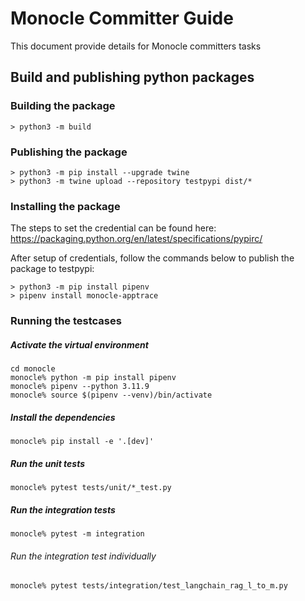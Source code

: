 # Monocle Committer Guide
This document provide details for Monocle committers tasks

## Build and publishing python packages
### Building the package

```
> python3 -m build 
```
### Publishing the package

```
> python3 -m pip install --upgrade twine
> python3 -m twine upload --repository testpypi dist/*
```
### Installing the package

The steps to set the credential can be found here:
https://packaging.python.org/en/latest/specifications/pypirc/

After setup of credentials, follow the commands below to publish the package to testpypi:

```
> python3 -m pip install pipenv
> pipenv install monocle-apptrace
```
### Running the testcases

 
##### Activate the virtual environment
```
cd monocle
monocle% python -m pip install pipenv
monocle% pipenv --python 3.11.9
monocle% source $(pipenv --venv)/bin/activate

 ```
##### Install the dependencies
```
monocle% pip install -e '.[dev]'
 ```

##### Run the unit tests
```
monocle% pytest tests/unit/*_test.py
 ```
 
##### Run the integration tests
```
monocle% pytest -m integration
 ```

###### Run the integration test individually
```
monocle% pytest tests/integration/test_langchain_rag_l_to_m.py
```